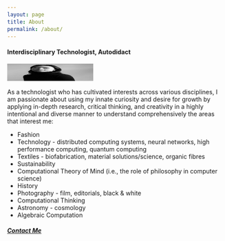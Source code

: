 ```yaml
---
layout: page
title: About
permalink: /about/
---
```


<h4>Interdisciplinary Technologist, Autodidact</h4>
<img src="/assets/images/9.jpg" alt="headshot" width="200" height="40"/>
<p>As a technologist who has cultivated interests across various disciplines, I am passionate about using my innate curiosity and desire for growth by applying in-depth research, critical thinking, and creativity in a highly intentional and diverse manner to understand comprehensively the areas that interest me:</p>

<ul>
    <li>Fashion</li>
    <li>Technology - distributed computing systems, neural networks, high performance computing, quantum computing</li>
    <li>Textiles - biofabrication, material solutions/science, organic fibres</li>
    <li>Sustainability</li>
    <li>Computational Theory of Mind (i.e., the role of philosophy in computer science)</li>
    <li>History</li>
    <li>Photography - film, editorials, black & white</li>
    <li>Computational Thinking</li>
    <li>Astronomy - cosmology</li>
    <li>Algebraic Computation</li>
</ul>

<h5>
<a href="mailto: ipjessica9@gmail.com">Contact Me</a>
</h5>
